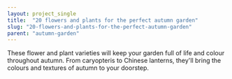 ```yaml
---
layout: project_single
title:  "20 flowers and plants for the perfect autumn garden"
slug: "20-flowers-and-plants-for-the-perfect-autumn-garden"
parent: "autumn-garden"
---
```

These flower and plant varieties will keep your garden full of life and colour throughout autumn. From caryopteris to Chinese lanterns, they'll bring the colours and textures of autumn to your doorstep.